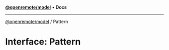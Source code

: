 [**@openremote/model**](../README.md) • **Docs**

***

[@openremote/model](../globals.md) / Pattern

# Interface: Pattern

